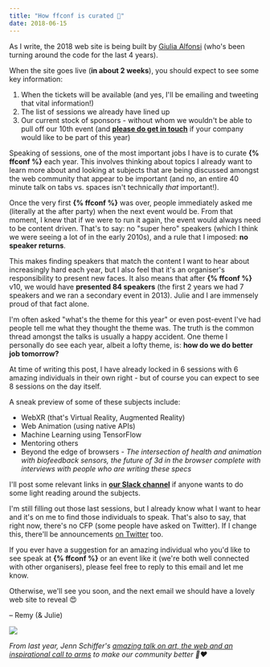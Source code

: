 ```yaml
---
title: "How ffconf is curated 🔬"
date: 2018-06-15
---
```


As I write, the 2018 web site is being built by [Giulia Alfonsi](https://twitter.com/electric_g) [](https://twitter.com/electric_g)(who's been turning around the code for the last 4 years).

When the site goes live (**in about 2 weeks**), you should expect to see some key information:

1.  When the tickets will be available (and yes, I'll be emailing and tweeting that vital information!)
2.  The list of sessions we already have lined up
3.  Our current stock of sponsors - without whom we wouldn't be able to pull off our 10th event (and **[please do get in touch](mailto:mailto:events@leftlogic.com?subject=sponsorship)** if your company would like to be part of this year)

Speaking of sessions, one of the most important jobs I have is to curate **{% ffconf %}** each year. This involves thinking about topics I already want to learn more about and looking at subjects that are being discussed amongst the web community that appear to be important (and no, an entire 40 minute talk on tabs vs. spaces isn't technically _that_ important!).

Once the very first **{% ffconf %}** was over, people immediately asked me (literally at the after party) when the next event would be. From that moment, I knew that if we were to run it again, the event would always need to be content driven. That's to say: no "super hero" speakers (which I think we were seeing a lot of in the early 2010s), and a rule that I imposed: **no speaker returns**.

This makes finding speakers that match the content I want to hear about increasingly hard each year, but I also feel that it's an organiser's responsibility to present new faces. It also means that after **{% ffconf %}** v10, we would have **presented 84 speakers** (the first 2 years we had 7 speakers and we ran a secondary event in 2013). Julie and I are immensely proud of that fact alone.

I'm often asked "what's the theme for this year" or even post-event I've had people tell me what they thought the theme was. The truth is the common thread amongst the talks is usually a happy accident. One theme I personally do see each year, albeit a lofty theme, is: **how do we do better job tomorrow?**

At time of writing this post, I have already locked in 6 sessions with 6 amazing individuals in their own right - but of course you can expect to see 8 sessions on the day itself.

A sneak preview of some of these subjects include:

*   WebXR (that's Virtual Reality, Augmented Reality)
*   Web Animation (using native APIs)
*   Machine Learning using TensorFlow
*   Mentoring others
*   Beyond the edge of browsers - _The intersection of health and animation with biofeedback sensors, the future of 3d in the browser complete with interviews with people who are writing these specs_

I'll post some relevant links in **[our Slack channel](https://ffconf.org/chat)** if anyone wants to do some light reading around the subjects.

I'm still filling out those last sessions, but I already know what I want to hear and it's on me to find those individuals to speak. That's also to say, that right now, there's no CFP (some people have asked on Twitter). If I change this, there'll be announcements [on Twitter](https://twitter.com/ffconf) too.

If you ever have a suggestion for an amazing individual who you'd like to see speak at **{% ffconf %}** or an event like it (we're both well connected with other organisers), please feel free to reply to this email and let me know.

Otherwise, we'll see you soon, and the next email we should have a lovely web site to reveal 😍

– Remy (& Julie)

 [![](https://convertkit.s3.amazonaws.com/assets/pictures/40116/1338827/content_38332103261_3917ecd6be_z.jpg)](https://www.youtube.com/watch?v=LK5e1kRpzrE&index=8&list=PLXmT1r4krsTo5KtThq4dATD_ctsV8mdJQ)

_From last year, Jenn Schiffer's [amazing talk on art, the web and an inspirational call to arms](https://www.youtube.com/watch?v=LK5e1kRpzrE&index=8&list=PLXmT1r4krsTo5KtThq4dATD_ctsV8mdJQ) to make our community better 💪❤️_
